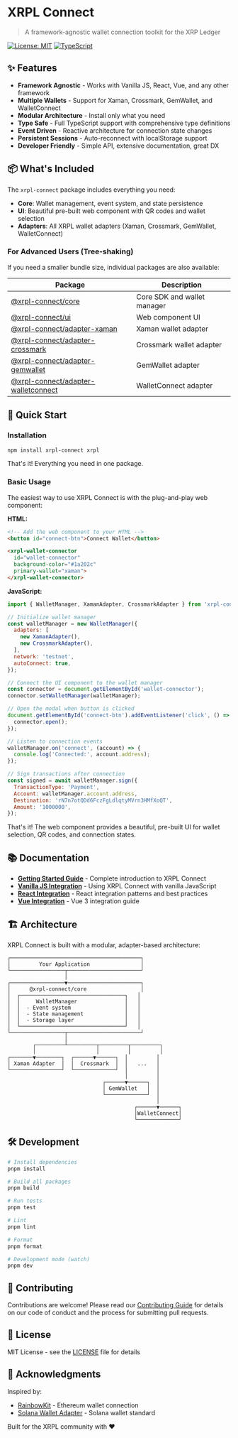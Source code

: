 # XRPL Connect

> A framework-agnostic wallet connection toolkit for the XRP Ledger

[![License: MIT](https://img.shields.io/badge/License-MIT-yellow.svg)](https://opensource.org/licenses/MIT)
[![TypeScript](https://img.shields.io/badge/TypeScript-5.5-blue)](https://www.typescriptlang.org/)

## ✨ Features

- **Framework Agnostic** - Works with Vanilla JS, React, Vue, and any other framework
- **Multiple Wallets** - Support for Xaman, Crossmark, GemWallet, and WalletConnect
- **Modular Architecture** - Install only what you need
- **Type Safe** - Full TypeScript support with comprehensive type definitions
- **Event Driven** - Reactive architecture for connection state changes
- **Persistent Sessions** - Auto-reconnect with localStorage support
- **Developer Friendly** - Simple API, extensive documentation, great DX

## 📦 What's Included

The `xrpl-connect` package includes everything you need:

- **Core**: Wallet management, event system, and state persistence
- **UI**: Beautiful pre-built web component with QR codes and wallet selection
- **Adapters**: All XRPL wallet adapters (Xaman, Crossmark, GemWallet, WalletConnect)

### For Advanced Users (Tree-shaking)

If you need a smaller bundle size, individual packages are also available:

| Package | Description |
|---------|-------------|
| [@xrpl-connect/core](./packages/core) | Core SDK and wallet manager |
| [@xrpl-connect/ui](./packages/ui) | Web component UI |
| [@xrpl-connect/adapter-xaman](./packages/adapters/xaman) | Xaman wallet adapter |
| [@xrpl-connect/adapter-crossmark](./packages/adapters/crossmark) | Crossmark wallet adapter |
| [@xrpl-connect/adapter-gemwallet](./packages/adapters/gemwallet) | GemWallet adapter |
| [@xrpl-connect/adapter-walletconnect](./packages/adapters/walletconnect) | WalletConnect adapter |

## 🚀 Quick Start

### Installation

```bash
npm install xrpl-connect xrpl
```

That's it! Everything you need in one package.

### Basic Usage

The easiest way to use XRPL Connect is with the plug-and-play web component:

**HTML:**
```html
<!-- Add the web component to your HTML -->
<button id="connect-btn">Connect Wallet</button>

<xrpl-wallet-connector
  id="wallet-connector"
  background-color="#1a202c"
  primary-wallet="xaman">
</xrpl-wallet-connector>
```

**JavaScript:**
```javascript
import { WalletManager, XamanAdapter, CrossmarkAdapter } from 'xrpl-connect';

// Initialize wallet manager
const walletManager = new WalletManager({
  adapters: [
    new XamanAdapter(),
    new CrossmarkAdapter(),
  ],
  network: 'testnet',
  autoConnect: true,
});

// Connect the UI component to the wallet manager
const connector = document.getElementById('wallet-connector');
connector.setWalletManager(walletManager);

// Open the modal when button is clicked
document.getElementById('connect-btn').addEventListener('click', () => {
  connector.open();
});

// Listen to connection events
walletManager.on('connect', (account) => {
  console.log('Connected:', account.address);
});

// Sign transactions after connection
const signed = await walletManager.sign({
  TransactionType: 'Payment',
  Account: walletManager.account.address,
  Destination: 'rN7n7otQDd6FczFgLdlqtyMVrn3HMfXoQT',
  Amount: '1000000',
});
```

That's it! The web component provides a beautiful, pre-built UI for wallet selection, QR codes, and connection states.

## 📚 Documentation

- **[Getting Started Guide](./docs/GETTING_STARTED.md)** - Complete introduction to XRPL Connect
- **[Vanilla JS Integration](./docs/VANILLA_JS.md)** - Using XRPL Connect with vanilla JavaScript
- **[React Integration](./docs/REACT.md)** - React integration patterns and best practices
- **[Vue Integration](./docs/VUE.md)** - Vue 3 integration guide

## 🏗️ Architecture

XRPL Connect is built with a modular, adapter-based architecture:

```
┌─────────────────────────────────────────┐
│         Your Application                │
└─────────────────┬───────────────────────┘
                  │
┌─────────────────▼───────────────────────┐
│      @xrpl-connect/core                 │
│  ┌─────────────────────────────────┐   │
│  │     WalletManager               │   │
│  │  - Event system                 │   │
│  │  - State management             │   │
│  │  - Storage layer                │   │
│  └─────────────────────────────────┘   │
└─────────────────┬───────────────────────┘
                  │
        ┌─────────┴─────────┬─────────┬─────────┐
        │                   │         │         │
┌───────▼────────┐  ┌──────▼──────┐  │         │
│ Xaman Adapter  │  │  Crossmark  │  │   ...   │
└────────────────┘  └─────────────┘  │         │
                                     │         │
                              ┌──────▼──────┐  │
                              │ GemWallet   │  │
                              └─────────────┘  │
                                               │
                                        ┌──────▼──────┐
                                        │WalletConnect│
                                        └─────────────┘
```

## 🛠️ Development

```bash
# Install dependencies
pnpm install

# Build all packages
pnpm build

# Run tests
pnpm test

# Lint
pnpm lint

# Format
pnpm format

# Development mode (watch)
pnpm dev
```

## 🤝 Contributing

Contributions are welcome! Please read our [Contributing Guide](./CONTRIBUTING.md) for details on our code of conduct and the process for submitting pull requests.

## 📄 License

MIT License - see the [LICENSE](./LICENSE) file for details

## 🙏 Acknowledgments

Inspired by:
- [RainbowKit](https://www.rainbowkit.com/) - Ethereum wallet connection
- [Solana Wallet Adapter](https://github.com/solana-labs/wallet-adapter) - Solana wallet standard

Built for the XRPL community with ❤️
